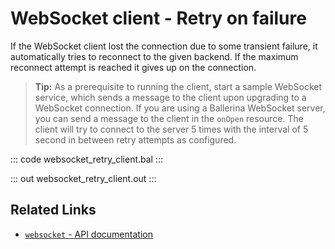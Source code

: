 # WebSocket client - Retry on failure

If the WebSocket client lost the connection due to some transient failure, it automatically tries to reconnect to the given backend. If the maximum reconnect attempt is reached it gives up on the connection. 

>**Tip:** As a prerequisite to running the client, start a sample WebSocket service, which sends a message to the client upon upgrading to a WebSocket connection. If you are using a Ballerina WebSocket server, you can send a message to the client in the `onOpen` resource. The client will try to connect to the server 5 times with the interval of 5 second in between retry attempts as configured.

::: code websocket_retry_client.bal :::

::: out websocket_retry_client.out :::

## Related Links
- [`websocket` - API documentation](https://lib.ballerina.io/ballerina/websocket/latest)
